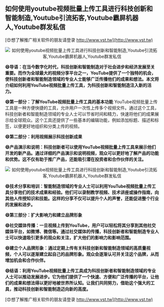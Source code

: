 ## **如何使用youtube视频批量上传工具进行科技创新和智能制造,Youtube引流拓客,Youtube霸屏机器人,Youtube群发私信**

[😍想了解推广相关软件的朋友请登录 http://www.vst.tw](http://www.vst.tw)

 <center><img src="https://vst.tw/MP4/tuiguang/png/7.png" alt="如何使用youtube视频批量上传工具进行科技创新和智能制造,Youtube引流拓客,Youtube霸屏机器人,Youtube群发私信"></center>

**😄导语：在当今数字化时代，科技创新和智能制造对于社会进步和经济发展至关重要。而作为全球最大的视频分享平台之一，YouTube提供了一个独特的机会，使科技创新者和智能制造领域的专业人士能够广泛传播他们的成果和想法。本文将介绍如何利用YouTube视频批量上传工具，为科技创新和智能制造注入新的活力。**

**😄第一部分：了解YouTube视频批量上传工具的基本功能**
YouTube视频批量上传工具是一种方便快捷的工具，允许用户一次性上传多个视频文件。通过这个工具，科技创新者和智能制造领域的专业人士可以节省时间和精力，快速将他们的成果展示给全球观众。这个工具还提供了一些基本的编辑功能，例如添加标题、描述和标签，以便更好地组织和分类上传的视频。

**😄第二部分：利用视频展示科技创新成果**

**😄产品演示和说明：科技创新者可以使用YouTube视频批量上传工具来展示他们开发的新产品。通过详细的产品演示和说明视频，观众可以更好地了解产品的功能和优势。这不仅有助于推广产品，还能吸引潜在投资者和合作伙伴的关注。**

 <center><img src="https://vst.tw/MP4/tuiguang/png/2.png" alt="如何使用youtube视频批量上传工具进行科技创新和智能制造,Youtube引流拓客,Youtube霸屏机器人,Youtube群发私信"></center>

**😄技术分享和培训：智能制造领域的专业人士可以利用YouTube视频批量上传工具分享他们的技术成果和经验。他们可以录制教学视频、技术讲座或操作指南，向其他人传授知识和技能。这样的分享不仅可以提升个人的声誉，还能促进整个行业的发展和进步。**

**😄第三部分：扩大影响力和建立品牌形象**

**😄社交媒体传播：一旦视频上传到YouTube，用户可以轻松将其分享到其他社交媒体平台，如微博、微信等。通过社交媒体的传播，科技创新者和智能制造专业人士可以快速吸引更多的观众和关注，扩大他们的影响力和影响范围。**

**😄建立个人品牌形象：通过定期上传有关科技创新和智能制造领域的高质量视频，个人可以逐渐建立起自己的品牌形象。观众会逐渐认可并关注这个品牌，从而增加机会和合作伙伴。**

**😄结语：利用YouTube视频批量上传工具成为科技创新者和智能制造领域的专业人士可以推动发展进步。它为他们提供了一个快速、方便和广泛传播的平台，让他们的成果和想法得以更好地被世界所认知。让我们共同努力，借助这个强大的工具，推动科技创新和智能制造迈向新的高度。**

[😍想了解推广相关软件的朋友请登录 http://www.vst.tw](http://www.vst.tw)



